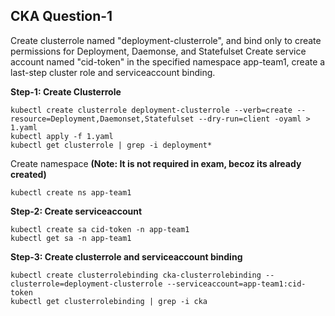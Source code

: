 ## CKA Question-1
Create clusterrole named "deployment-clusterrole", and bind only to create permissions for Deployment, Daemonse, and Statefulset
Create service account named "cid-token" in the specified namespace app-team1, create a last-step cluster role and serviceaccount binding.

**Step-1: Create Clusterrole**
    
    kubectl create clusterrole deployment-clusterrole --verb=create --resource=Deployment,Daemonset,Statefulset --dry-run=client -oyaml > 1.yaml
    kubectl apply -f 1.yaml
    kubectl get clusterrole | grep -i deployment*
    
Create namespace **(Note: It is not required in exam, becoz its already created)**
  
```
kubectl create ns app-team1
```

**Step-2: Create serviceaccount**
```
kubectl create sa cid-token -n app-team1
kubectl get sa -n app-team1
```

**Step-3: Create clusterrole and serviceaccount binding**
```
kubectl create clusterrolebinding cka-clusterrolebinding --clusterrole=deployment-clusterrole --serviceaccount=app-team1:cid-token
kubectl get clusterrolebinding | grep -i cka
```
  
